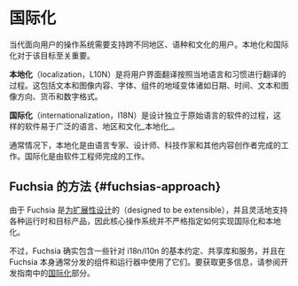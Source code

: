 <!-- 
# Internationalization
 -->
# 国际化

<!-- 
Modern user-facing operating systems need to support users across a variety of
regions, languages, and cultures. Localization and internationalization are
critical to this goal.
 -->
当代面向用户的操作系统需要支持跨不同地区、语种和文化的用户。本地化和国际化对于该目标至关重要。

<!-- 
**Localization** (L10N) is the process of translating user interfaces into local
languages and conventions. This includes text and image content, fonts, regional
variations for components like date, time, text and imagery direction, currency,
and number formats.
 -->
**本地化**（localization，L10N）是将用户界面翻译按照当地语言和习惯进行翻译的过程。这包括文本和图像内容、字体、组件的地域变体诸如日期、时间、文本和图像方向、货币和数字格式。

<!-- 
**Internationalization** (I18N) is the process of designing locale-independent
software that makes _localization_ in a wide range of languages, regions, and
cultures easy.
 -->
**国际化**（internationalization，I18N）是设计独立于原始语言的软件的过程，这样的软件易于广泛的语言、地区和文化_本地化_。

<!-- 
Typically, localization refers to the work done by language experts, designers,
tech writers, and other content producers. Internationalization refers to the
work done by software engineers.
 -->
通常情况下，本地化是由语言专家、设计师、科技作家和其他内容创作者完成的工作。国际化是由软件工程师完成的工作。

<!-- 
## Fuchsia's approach {#fuchsias-approach}
 -->
## Fuchsia 的方法 {#fuchsias-approach}

<!-- 
Because Fuchsia is [designed to be extensible][inclusive] and to flexibly
support a variety of runtimes and target products, the core operating system
does not strictly specify how to implement i18n and l10n.

However, Fuchsia does include some basic conventions, shared libraries, and
services for i18n/l10n, and uses these in the components and runners that are
typically distributed with Fuchsia. For more information, see the
[Internationalization][i18n-guide] section in the Development guides.
 -->
由于 Fuchsia 是[为扩展性设计][inclusive]的（designed to be extensible），并且灵活地支持各种运行时和目标产品，因此核心操作系统并不严格指定如何实现国际化和本地化。

不过，Fuchsia 确实包含一些针对 i18n/l10n 的基本约定、共享库和服务，并且在 Fuchsia 本身通常分发的组件和运行器中使用了它们。要获取更多信息，请参阅开发指南中的[国际化][i18n-guide]部分。

<!--xrefs-->

[i18n-guide]: /docs/development/internationalization
[inclusive]: /docs/concepts/principles/inclusive.md#fuchsia_architecture_is_inclusive_by_design
